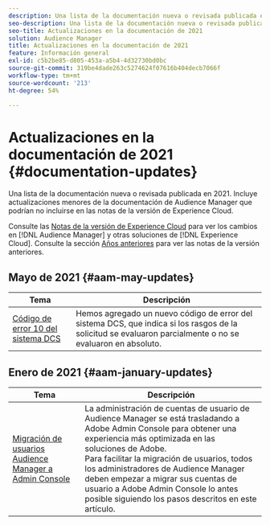 ```yaml
---
description: Una lista de la documentación nueva o revisada publicada en 2021. Incluye actualizaciones menores de la documentación de Audience Manager que podrían no incluirse en las notas de la versión de Experience Cloud.
seo-description: Una lista de la documentación nueva o revisada publicada en 2021. Incluye actualizaciones menores de la documentación de Audience Manager que podrían no incluirse en las notas de la versión de Experience Cloud.
seo-title: Actualizaciones en la documentación de 2021
solution: Audience Manager
title: Actualizaciones en la documentación de 2021
feature: Información general
exl-id: c5b2be85-d805-453a-a5b4-4d32730bd0bc
source-git-commit: 319be4dade263c5274624f07616b404decb7066f
workflow-type: tm+mt
source-wordcount: '213'
ht-degree: 54%

---
```


# Actualizaciones en la documentación de 2021 {#documentation-updates}

Una lista de la documentación nueva o revisada publicada en 2021. Incluye actualizaciones menores de la documentación de Audience Manager que podrían no incluirse en las notas de la versión de Experience Cloud.

Consulte las [Notas de la versión de Experience Cloud](https://experienceleague.adobe.com/docs/release-notes/experience-cloud/current.html) para ver los cambios en [!DNL Audience Manager] y otras soluciones de [!DNL Experience Cloud]. Consulte la sección [Años anteriores](../docs-updates/docs-2020.md) para ver las notas de la versión anteriores.

## Mayo de 2021 {#aam-may-updates}

| Tema | Descripción |
|--- |----|
| [Código de error 10 del sistema DCS](../api/dcs-intro/dcs-api-reference/dcs-error-codes.md) | Hemos agregado un nuevo código de error del sistema DCS, que indica si los rasgos de la solicitud se evaluaron parcialmente o no se evaluaron en absoluto. |

## Enero de 2021 {#aam-january-updates}

| Tema | Descripción |
|--- |----|
| [Migración de usuarios Audience Manager a Admin Console](/help/using/features/administration/admin-console-migration.md) | La administración de cuentas de usuario de Audience Manager se está trasladando a Adobe Admin Console para obtener una experiencia más optimizada en las soluciones de Adobe. <br> Para facilitar la migración de usuarios, todos los administradores de Audience Manager deben empezar a migrar sus cuentas de usuario a Adobe Admin Console lo antes posible siguiendo los pasos descritos en este artículo. |
